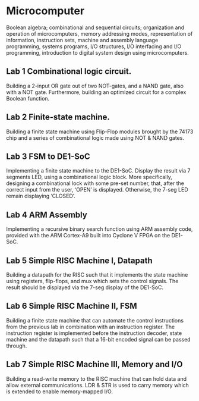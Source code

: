 # Microcomputer
Boolean algebra; combinational and sequential circuits; organization and operation of microcomputers, memory addressing modes, representation of information, instruction sets, machine and assembly language programming, systems programs, I/O structures, I/O interfacing and I/O programming, introduction to digital system design using microcomputers.

## Lab 1 Combinational logic circuit.
Building a 2-input OR gate out of two NOT-gates, and a NAND gate, also with a NOT gate. Furthermore, building an optimized circuit for a complex Boolean function.

## Lab 2 Finite-state machine.
Building a finite state machine using Flip-Flop modules brought by the 74173 chip and a series of combinational logic made using NOT & NAND gates.

## Lab 3 FSM to DE1-SoC
Implementing a finite state machine to the DE1-SoC. Display the result via 7 segments LED, using a combinational logic block. More specifically, designing a combinational lock with some pre-set number, that, after the correct input from the user, ‘OPEN’ is displayed. Otherwise, the 7-seg LED remain displaying ‘CLOSED’.

## Lab 4 ARM Assembly
Implementing a recursive binary search function using ARM assembly code, provided with the ARM Cortex-A9 built into Cyclone V FPGA on the DE1-SoC.

## Lab 5 Simple RISC Machine I, Datapath
Building a datapath for the RISC such that it implements the state machine using registers, flip-flops, and mux which sets the control signals. The result should be displayed via the 7-seg display of the DE1-SoC.

## Lab 6 Simple RISC Machine II, FSM
Building a finite state machine that can automate the control instructions from the previous lab in combination with an instruction register. The instruction register is implemented before the instruction decoder, state machine and the datapath such that a 16-bit encoded signal can be passed through.

## Lab 7 Simple RISC Machine III, Memory and I/O
Building a read-write memory to the RISC machine that can hold data and allow external communications. LDR & STR is used to carry memory which is extended to enable memory-mapped I/O.
